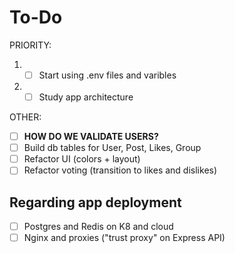 # To-Do

PRIORITY:
1. - [ ] Start using .env files and varibles
2. - [ ] Study app architecture

OTHER:
- [ ] **HOW DO WE VALIDATE USERS?**
- [ ] Build db tables for User, Post, Likes, Group
- [ ] Refactor UI (colors + layout)
- [ ] Refactor voting (transition to likes and dislikes)

## Regarding app deployment
- [ ] Postgres and Redis on K8 and cloud
- [ ] Nginx and proxies ("trust proxy" on Express API)